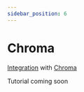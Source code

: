 ```yaml
---
sidebar_position: 6
---
```


# Chroma

[Integration](https://github.com/langchain4j/langchain4j-examples/blob/main/chroma-example/src/main/java/ChromaEmbeddingStoreExample.java)
with [Chroma](https://www.trychroma.com/)

Tutorial coming soon